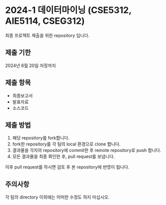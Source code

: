 # 2024-1 데이터마이닝 (CSE5312, AIE5114, CSEG312)

최종 프로젝트 제출을 위한 repository 입니다.

## 제출 기한

2024년 6월 20일 자정까지

## 제출 항목

* 최종보고서
* 발표자료
* 소스코드

## 제출 방법

1. 해당 repository를 fork합니다.
2. fork한 repository를 각 팀의 local 환경으로 clone 합니다.
3. 결과물을 각자의 repository에 commit한 후 remote repository로 push 합니다.
4. 모든 결과물을 최종 확인한 후, pull request를 보냅니다.

이후 pull request를 하시면 검토 후 본 repository에 반영이 됩니다.

## 주의사항

각 팀의 directory 이외에는 어떠한 수정도 하지 마십시오.
